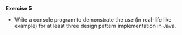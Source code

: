 **Exercise 5**
- Write a console program to demonstrate the use (in real-life like example) for at least three design pattern implementation in Java.
